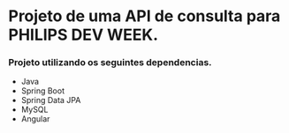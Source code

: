 # Projeto de uma API de consulta para PHILIPS DEV WEEK.

### Projeto utilizando os seguintes dependencias. ###

* Java
* Spring Boot
* Spring Data JPA
* MySQL
* Angular 

